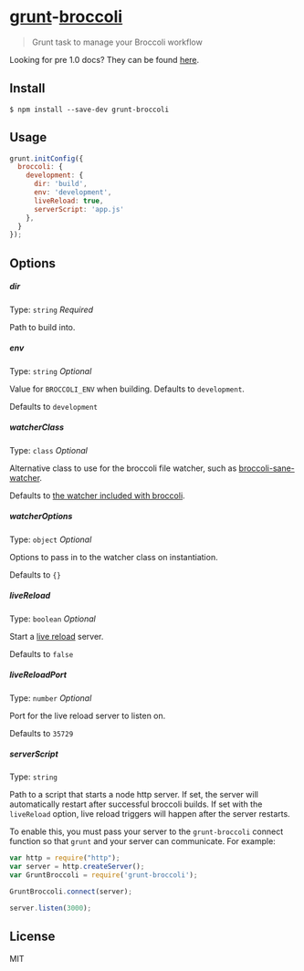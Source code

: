 
# [grunt](https://github.com/gruntjs/grunt)-[broccoli](https://github.com/joliss/broccoli)

> Grunt task to manage your Broccoli workflow

Looking for pre 1.0 docs? They can be found [here](https://github.com/quandl/grunt-broccoli/tree/a74bed5f19ba1625bd155e93f3ba907acc75bd4d).

## Install

```
$ npm install --save-dev grunt-broccoli
```


## Usage

```js
grunt.initConfig({
  broccoli: {
    development: {
      dir: 'build',
      env: 'development',
      liveReload: true,
      serverScript: 'app.js'
    },
  }
});
```


## Options

##### dir
Type: `string` *Required*

Path to build into.

##### env
Type: `string` *Optional*

Value for `BROCCOLI_ENV` when building. Defaults to `development`.

Defaults to `development`


##### watcherClass
Type: `class` *Optional*

Alternative class to use for the broccoli file watcher, such as [broccoli-sane-watcher](https://github.com/krisselden/broccoli-sane-watcher).

Defaults to [the watcher included with broccoli](https://github.com/broccolijs/broccoli/blob/master/lib/watcher.js).

##### watcherOptions

Type: `object` *Optional*

Options to pass in to the watcher class on instantiation.

Defaults to `{}`

##### liveReload

Type: `boolean` *Optional*

Start a [live reload](https://github.com/mklabs/tiny-lr) server.

Defaults to `false`

##### liveReloadPort

Type: `number` *Optional*

Port for the live reload server to listen on.

Defaults to `35729`

##### serverScript

Type: `string`

Path to a script that starts a node http server. If set, the server will
automatically restart after successful broccoli builds. If set with the
`liveReload` option, live reload triggers will happen after the server
restarts.

To enable this, you must pass your server to the `grunt-broccoli` connect
function so that `grunt` and your server can communicate. For example:

```js
var http = require("http");
var server = http.createServer();
var GruntBroccoli = require('grunt-broccoli');

GruntBroccoli.connect(server);

server.listen(3000);
```

## License

MIT


